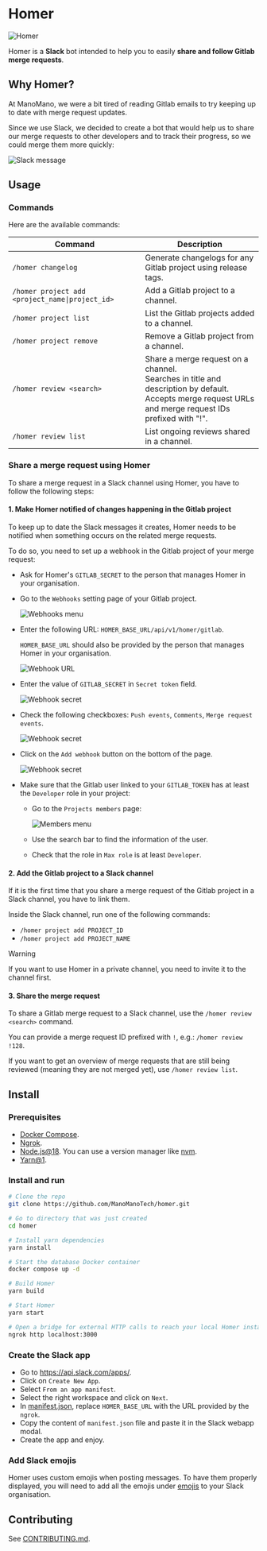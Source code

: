 # Homer

![Homer](./docs/assets/homer256.png)

Homer is a **Slack** bot intended to help you to easily **share and follow
Gitlab merge requests**.

## Why Homer?

At ManoMano, we were a bit tired of reading Gitlab emails to try keeping up to
date with merge request updates.

Since we use Slack, we decided to create a bot that would help us to share our
merge requests to other developers and to track their progress, so we could
merge them more quickly:

![Slack message](./docs/assets/thread.png)

## Usage

### Commands

Here are the available commands:

| Command                                         | Description                                                                                                                                                     |
| ----------------------------------------------- | --------------------------------------------------------------------------------------------------------------------------------------------------------------- |
| `/homer changelog`                              | Generate changelogs for any Gitlab project using release tags.                                                                                                  |
| `/homer project add <project_name\|project_id>` | Add a Gitlab project to a channel.                                                                                                                              |
| `/homer project list`                           | List the Gitlab projects added to a channel.                                                                                                                    |
| `/homer project remove`                         | Remove a Gitlab project from a channel.                                                                                                                         |
| `/homer review <search>`                        | Share a merge request on a channel.<br />Searches in title and description by default.<br />Accepts merge request URLs and merge request IDs prefixed with "!". |
| `/homer review list`                            | List ongoing reviews shared in a channel.                                                                                                                       |

### Share a merge request using Homer

To share a merge request in a Slack channel using Homer, you have to follow the
following steps:

#### 1. Make Homer notified of changes happening in the Gitlab project

To keep up to date the Slack messages it creates, Homer needs to be notified
when something occurs on the related merge requests.

To do so, you need to set up a webhook in the Gitlab project of your merge
request:

- Ask for Homer's `GITLAB_SECRET` to the person that manages Homer in your
  organisation.

- Go to the `Webhooks` setting page of your Gitlab project.

  ![Webhooks menu](./docs/assets/webhooks-menu.png)

- Enter the following URL: `HOMER_BASE_URL/api/v1/homer/gitlab`.

  `HOMER_BASE_URL` should also be provided by the person that manages Homer in
  your organisation.

  ![Webhook URL](./docs/assets/webhook-url.png)

- Enter the value of `GITLAB_SECRET` in `Secret token` field.

  ![Webhook secret](./docs/assets/webhook-secret.png)

- Check the following checkboxes: `Push events`, `Comments`,
  `Merge request events`.

  ![Webhook secret](./docs/assets/webhook-triggers.png)

- Click on the `Add webhook` button on the bottom of the page.

  ![Webhook secret](./docs/assets/webhook-add.png)

- Make sure that the Gitlab user linked to your `GITLAB_TOKEN` has at least the
  `Developer` role in your project:

  - Go to the `Projects members` page:

    ![Members menu](./docs/assets/members-menu.png)

  - Use the search bar to find the information of the user.

  - Check that the role in `Max role` is at least `Developer`.

#### 2. Add the Gitlab project to a Slack channel

If it is the first time that you share a merge request of the Gitlab project in
a Slack channel, you have to link them.

Inside the Slack channel, run one of the following commands:

- `/homer project add PROJECT_ID`
- `/homer project add PROJECT_NAME`

> [!WARNING]
> If you want to use Homer in a private channel, you need to invite it to the
> channel first.

#### 3. Share the merge request

To share a Gitlab merge request to a Slack channel, use the
`/homer review <search>` command.

You can provide a merge request ID prefixed with `!`, e.g.: `/homer review !128`.

If you want to get an overview of merge requests that are still being reviewed
(meaning they are not merged yet), use `/homer review list`.

## Install

### Prerequisites

- [Docker Compose](https://docs.docker.com/compose/install/).
- [Ngrok](https://ngrok.com/download).
- [Node.js@18](https://nodejs.org/en/). You can use a version manager like [nvm](https://github.com/nvm-sh/nvm).
- [Yarn@1](https://classic.yarnpkg.com/lang/en/).

### Install and run

```bash
# Clone the repo
git clone https://github.com/ManoManoTech/homer.git

# Go to directory that was just created
cd homer

# Install yarn dependencies
yarn install

# Start the database Docker container
docker compose up -d

# Build Homer
yarn build

# Start Homer
yarn start

# Open a bridge for external HTTP calls to reach your local Homer instance
ngrok http localhost:3000
```

### Create the Slack app

- Go to https://api.slack.com/apps/.
- Click on `Create New App`.
- Select `From an app manifest`.
- Select the right workspace and click on `Next`.
- In [manifest.json](./manifest.json), replace `HOMER_BASE_URL` with the URL provided by the `ngrok`.
- Copy the content of `manifest.json` file and paste it in the Slack webapp
  modal.
- Create the app and enjoy.

### Add Slack emojis

Homer uses custom emojis when posting messages. To have them properly
displayed, you will need to add all the emojis under [emojis](./emojis) to your
Slack organisation.

## Contributing

See [CONTRIBUTING.md](./CONTRIBUTING.md).
